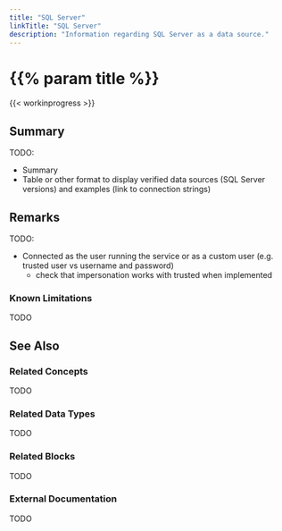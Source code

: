 ```yaml
---
title: "SQL Server"
linkTitle: "SQL Server"
description: "Information regarding SQL Server as a data source."
---
```


# {{% param title %}}

{{< workinprogress >}}

## Summary

TODO: 

- Summary
- Table or other format to display verified data sources (SQL Server versions) and examples (link to connection strings)

## Remarks

TODO:

- Connected as the user running the service or as a custom user (e.g. trusted user vs username and password)
  - check that impersonation works with trusted when implemented

### Known Limitations

TODO

## See Also

### Related Concepts

TODO

### Related Data Types

TODO

### Related Blocks

TODO

### External Documentation

TODO
